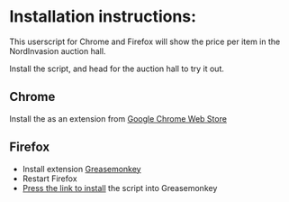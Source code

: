 Installation instructions:
==========================

This userscript for Chrome and Firefox will show the price per item in the NordInvasion auction hall.

Install the script, and head for the auction hall to try it out.

Chrome
------

Install the as an extension from [Google Chrome Web Store](https://chrome.google.com/webstore/detail/nordinvasion-price-per-it/aciidpoalcfgjecaiahoflbfnolmjmpc)


Firefox
-------

* Install extension [Greasemonkey](https://addons.mozilla.org/en-US/firefox/addon/greasemonkey/)
* Restart Firefox
* [Press the link to install](https://github.com/smat/greasemonkey-nordinvasion/raw/master/greasemonkey-nordinvasion.user.js) the script into Greasemonkey

